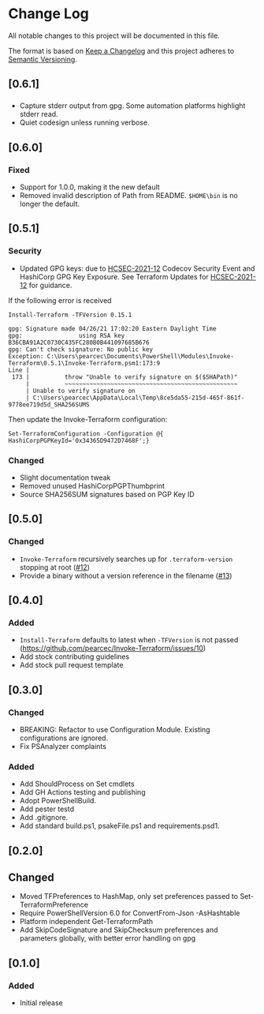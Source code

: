 # Change Log

All notable changes to this project will be documented in this file.

The format is based on [Keep a Changelog](http://keepachangelog.com/)
and this project adheres to [Semantic Versioning](http://semver.org/).

## [0.6.1]

###

- Capture stderr output from gpg. Some automation platforms highlight stderr read.
- Quiet codesign unless running verbose.

## [0.6.0]

### Fixed

- Support for 1.0.0, making it the new default
- Removed invalid description of Path from README.  `$HOME\bin` is no longer the default.

## [0.5.1]

### Security

- Updated GPG keys: due to [HCSEC-2021-12](https://discuss.hashicorp.com/t/hcsec-2021-12-codecov-security-event-and-hashicorp-gpg-key-exposure/23512) Codecov Security Event and HashiCorp GPG Key Exposure. See Terraform Updates for [HCSEC-2021-12](https://discuss.hashicorp.com/t/terraform-updates-for-hcsec-2021-12/23570) for guidance.

If the following error is received

```pwsh
Install-Terraform -TFVersion 0.15.1

gpg: Signature made 04/26/21 17:02:20 Eastern Daylight Time
gpg:                using RSA key B36CBA91A2C0730C435FC280B0B441097685B676
gpg: Can't check signature: No public key
Exception: C:\Users\pearcec\Documents\PowerShell\Modules\Invoke-Terraform\0.5.1\Invoke-Terraform.psm1:173:9
Line |
 173 |          throw "Unable to verify signature on $($SHAPath)"
     |          ~~~~~~~~~~~~~~~~~~~~~~~~~~~~~~~~~~~~~~~~~~~~~~~~~
     | Unable to verify signature on
     | C:\Users\pearcec\AppData\Local\Temp\8ce5da55-215d-465f-861f-9778ee719d5d_SHA256SUMS
```

Then update the Invoke-Terraform configuration:

```pwsh
Set-TerraformConfiguration -Configuration @{ HashiCorpPGPKeyId='0x34365D9472D7468F';}
```

### Changed

- Slight documentation tweak
- Removed unused HashiCorpPGPThumbprint
- Source SHA256SUM signatures based on PGP Key ID

## [0.5.0]

### Changed

- `Invoke-Terraform` recursively searches up for `.terraform-version` stopping at root ([#12](https://github.com/pearcec/Invoke-Terraform/issues/12))
- Provide a binary without a version reference in the filename ([#13](https://github.com/pearcec/Invoke-Terraform/issues/13))

## [0.4.0]

### Added

- `Install-Terraform` defaults to latest when `-TFVersion` is not passed (https://github.com/pearcec/Invoke-Terraform/issues/10)
- Add stock contributing guidelines
- Add stock pull request template

## [0.3.0]

### Changed
- BREAKING: Refactor to use Configuration Module. Existing configurations are ignored.
- Fix PSAnalyzer complaints

### Added
- Add ShouldProcess on Set cmdlets
- Add GH Actions testing and publishing
- Adopt PowerShellBuild.
- Add pester testd
- Add .gitignore.
- Add standard build.ps1, psakeFile.ps1 and requirements.psd1.


## [0.2.0]

## Changed
- Moved TFPreferences to HashMap, only set preferences passed to Set-TerraformPreference
- Require PowerShellVersion 6.0 for ConvertFrom-Json -AsHashtable
- Platform independent Get-TerraformPath
- Add SkipCodeSignature and SkipChecksum preferences and parameters globally, with better error handling on gpg

## [0.1.0]

### Added

- Initial release